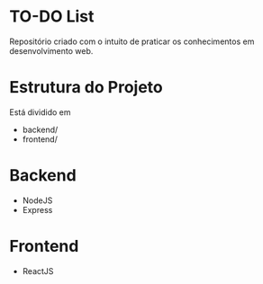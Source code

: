 # TO-DO List
Repositório criado com o intuito de praticar os conhecimentos em desenvolvimento web.

# Estrutura do Projeto
Está dividido em

- backend/
- frontend/

# Backend
- NodeJS
- Express

# Frontend
- ReactJS